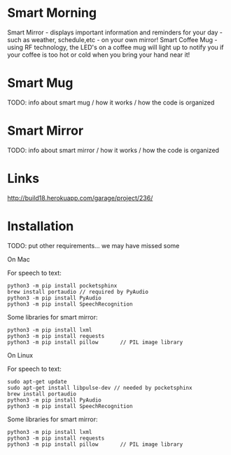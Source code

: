 # Smart Morning
Smart Mirror - displays important information and reminders for your day - such as weather, schedule,etc - on your own mirror! Smart Coffee Mug - using RF technology, the LED's on a coffee mug will light up to notify you if your coffee is too hot or cold when you bring your hand near it!

# Smart Mug

TODO: info about smart mug / how it works / how the code is organized

# Smart Mirror

TODO: info about smart mirror / how it works / how the code is organized

# Links
http://build18.herokuapp.com/garage/project/236/

# Installation

TODO: put other requirements... we may have missed some

On Mac

For speech to text:

    python3 -m pip install pocketsphinx
    brew install portaudio // required by PyAudio
    python3 -m pip install PyAudio
    python3 -m pip install SpeechRecognition

Some libraries for smart mirror:

    python3 -m pip install lxml
    python3 -m pip install requests
    python3 -m pip install pillow       // PIL image library

On Linux

For speech to text:

    sudo apt-get update
    sudo apt-get install libpulse-dev // needed by pocketsphinx
    brew install portaudio
    python3 -m pip install PyAudio
    python3 -m pip install SpeechRecognition

Some libraries for smart mirror:

    python3 -m pip install lxml
    python3 -m pip install requests
    python3 -m pip install pillow       // PIL image library
